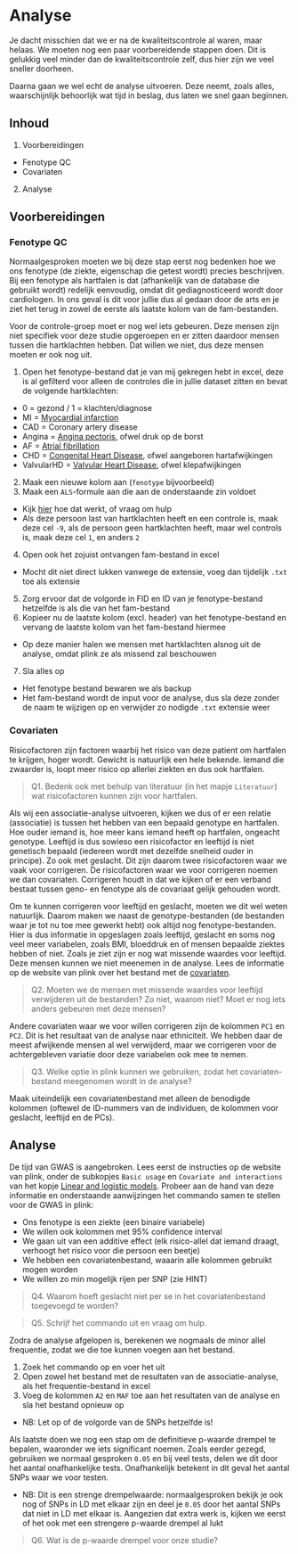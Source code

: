 # Analyse

Je dacht misschien dat we er na de kwaliteitscontrole al waren, maar helaas. We moeten nog een paar voorbereidende stappen doen. Dit is gelukkig veel minder dan de kwaliteitscontrole zelf, dus hier zijn we veel sneller doorheen.

Daarna gaan we wel echt de analyse uitvoeren. Deze neemt, zoals alles, waarschijnlijk behoorlijk wat tijd in beslag, dus laten we snel gaan beginnen.

## Inhoud
1. Voorbereidingen
  * Fenotype QC
  * Covariaten
2. Analyse

## Voorbereidingen
### Fenotype QC
Normaalgesproken moeten we bij deze stap eerst nog bedenken hoe we ons fenotype (de ziekte, eigenschap die getest wordt) precies beschrijven. Bij een fenotype als hartfalen is dat (afhankelijk van de database die gebruikt wordt) redelijk eenvoudig, omdat dit gediagnosticeerd wordt door cardiologen. In ons geval is dit voor jullie dus al gedaan door de arts en je ziet het terug in zowel de eerste als laatste kolom van de fam-bestanden.

Voor de controle-groep moet er nog wel iets gebeuren. Deze mensen zijn niet specifiek voor deze studie opgeroepen en er zitten daardoor mensen tussen die hartklachten hebben. Dat willen we niet, dus deze mensen moeten er ook nog uit.
1. Open het fenotype-bestand dat je van mij gekregen hebt in excel, deze is al gefilterd voor alleen de controles die in jullie dataset zitten en bevat de volgende hartklachten:
  * 0 = gezond / 1 = klachten/diagnose
  * MI = [Myocardial infarction](https://nl.wikipedia.org/wiki/Hartinfarct)
  * CAD = Coronary artery disease
  * Angina = [Angina pectoris](https://nl.wikipedia.org/wiki/Angina_pectoris), ofwel druk op de borst
  * AF = [Atrial fibrillation](https://nl.wikipedia.org/wiki/Boezemfibrilleren)
  * CHD = [Congenital Heart Disease](https://en.wikipedia.org/wiki/Congenital_heart_defect), ofwel aangeboren hartafwijkingen
  * ValvularHD = [Valvular Heart Disease](https://en.wikipedia.org/wiki/Valvular_heart_disease), ofwel klepafwijkingen
2. Maak een nieuwe kolom aan (`fenotype` bijvoorbeeld)
3. Maak een `ALS`-formule aan die aan de onderstaande zin voldoet
  * Kijk [hier](https://support.microsoft.com/nl-nl/office/als-functie-69aed7c9-4e8a-4755-a9bc-aa8bbff73be2) hoe dat werkt, of vraag om hulp
  * Als deze persoon last van hartklachten heeft en een controle is, maak deze cel `-9`, als de persoon geen hartklachten heeft, maar wel controls is, maak deze cel `1`, en anders `2`
4. Open ook het zojuist ontvangen fam-bestand in excel
  * Mocht dit niet direct lukken vanwege de extensie, voeg dan tijdelijk `.txt` toe als extensie
5. Zorg ervoor dat de volgorde in FID en ID van je fenotype-bestand hetzelfde is als die van het fam-bestand
6. Kopieer nu de laatste kolom (excl. header) van het fenotype-bestand en vervang de laatste kolom van het fam-bestand hiermee
  * Op deze manier halen we mensen met hartklachten alsnog uit de analyse, omdat plink ze als missend zal beschouwen
7. Sla alles op
  * Het fenotype bestand bewaren we als backup
  * Het fam-bestand wordt de input voor de analyse, dus sla deze zonder de naam te wijzigen op en verwijder zo nodigde `.txt` extensie weer

### Covariaten
Risicofactoren zijn factoren waarbij het risico van deze patient om hartfalen te krijgen, hoger wordt. Gewicht is natuurlijk een hele bekende. Iemand die zwaarder is, loopt meer risico op allerlei ziekten en dus ook hartfalen.
> Q1. Bedenk ook met behulp van literatuur (in het mapje `Literatuur`) wat risicofactoren kunnen zijn voor hartfalen.

Als wij een associatie-analyse uitvoeren, kijken we dus of er een relatie (associatie) is tussen het hebben van een bepaald genotype en hartfalen. Hoe ouder iemand is, hoe meer kans iemand heeft op hartfalen, ongeacht genotype. Leeftijd is dus sowieso een risicofactor en leeftijd is niet genetisch bepaald (iedereen wordt met dezelfde snelheid ouder in principe). Zo ook met geslacht. Dit zijn daarom twee risicofactoren waar we vaak voor corrigeren. De risicofactoren waar we voor corrigeren noemen we dan covariaten. Corrigeren houdt in dat we kijken of er een verband bestaat tussen geno- en fenotype als de covariaat gelijk gehouden wordt.

Om te kunnen corrigeren voor leeftijd en geslacht, moeten we dit wel weten natuurlijk. Daarom maken we naast de genotype-bestanden (de bestanden waar je tot nu toe mee gewerkt hebt) ook altijd nog fenotype-bestanden. Hier is dus informatie in opgeslagen zoals leeftijd, geslacht en soms nog veel meer variabelen, zoals BMI, bloeddruk en of mensen bepaalde ziektes hebben of niet. Zoals je ziet zijn er nog wat missende waardes voor leeftijd. Deze mensen kunnen we niet meenemen in de analyse. Lees de informatie op de website van plink over het bestand met de [covariaten](http://zzz.bwh.harvard.edu/plink/data.shtml#covar).

> Q2. Moeten we de mensen met missende waardes voor leeftijd verwijderen uit de bestanden? Zo niet, waarom niet? Moet er nog iets anders gebeuren met deze mensen?

Andere covariaten waar we voor willen corrigeren zijn de kolommen `PC1` en `PC2`. Dit is het resultaat van de analyse naar ethniciteit. We hebben daar de meest afwijkende mensen al wel verwijderd, maar we corrigeren voor de achtergebleven variatie door deze variabelen ook mee te nemen.

> Q3. Welke optie in plink kunnen we gebruiken, zodat het covariaten-bestand meegenomen wordt in de analyse?

Maak uiteindelijk een covariatenbestand met alleen de benodigde kolommen (oftewel de ID-nummers van de individuen, de kolommen voor geslacht, leeftijd en de PCs).

## Analyse

De tijd van GWAS is aangebroken. Lees eerst de instructies op de website van plink, onder de subkopjes `Basic usage` en `Covariate and interactions` van het kopje [Linear and logistic models](http://zzz.bwh.harvard.edu/plink/anal.shtml#glm). Probeer aan de hand van deze informatie en onderstaande aanwijzingen het commando samen te stellen voor de GWAS in plink:
* Ons fenotype is een ziekte (een binaire variabele)
* We willen ook kolommen met 95% confidence interval
* We gaan uit van een additive effect (elk risico-allel dat iemand draagt, verhoogt het risico voor die persoon een beetje)
* We hebben een covariatenbestand, waaarin alle kolommen gebruikt mogen worden
* We willen zo min mogelijk rijen per SNP (zie HINT)

> Q4. Waarom hoeft geslacht niet per se in het covariatenbestand toegevoegd te worden?

> Q5. Schrijf het commando uit en vraag om hulp.

Zodra de analyse afgelopen is, berekenen we nogmaals de minor allel frequentie, zodat we die toe kunnen voegen aan het bestand.
1. Zoek het commando op en voer het uit
2. Open zowel het bestand met de resultaten van de associatie-analyse, als het frequentie-bestand in excel
3. Voeg de kolommen `A2` en `MAF` toe aan het resultaten van de analyse en sla het bestand opnieuw op
  * NB: Let op of de volgorde van de SNPs hetzelfde is!

Als laatste doen we nog een stap om de definitieve p-waarde drempel te bepalen, waaronder we iets significant noemen. Zoals eerder gezegd, gebruiken we normaal gesproken `0.05` en bij veel tests, delen we dit door het aantal onafhankelijke tests. Onafhankelijk betekent in dit geval het aantal SNPs waar we voor testen.
  * NB: Dit is een strenge drempelwaarde: normaalgesproken bekijk je ook nog of SNPs in LD met elkaar zijn en deel je `0.05` door het aantal SNPs dat niet in LD met elkaar is. Aangezien dat extra werk is, kijken we eerst of het ook met een strengere p-waarde drempel al lukt

> Q6. Wat is de p-waarde drempel voor onze studie?
